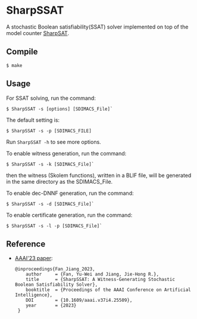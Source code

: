# SharpSSAT

A stochastic Boolean satisfiability(SSAT) solver implemented on top of the model counter 
[SharpSAT](https://github.com/marcthurley/sharpSAT).

## Compile
```
$ make
```


## Usage


For SSAT solving, run the command:
```
$ SharpSSAT -s [options] [SDIMACS_File]`
```

The default setting is: 
```
$ SharpSSAT -s -p [SDIMACS_FILE]
```

Run `SharpSSAT -h` to see more options.


To enable witness generation, run the command:
```
$ SharpSSAT -s -k [SDIMACS_File]`
```
then the witness (Skolem functions), written in a BLIF file, will be generated in the same directory as the SDIMACS_File.

To enable dec-DNNF generation, run the command:
```
$ SharpSSAT -s -d [SDIMACS_File]`
```

To enable certificate generation, run the command:
```
$ SharpSSAT -s -l -p [SDIMACS_File]`
```

## Reference
* [AAAI'23 paper](https://ojs.aaai.org/index.php/AAAI/article/view/25509):
  ```
  @inproceedings{Fan_Jiang_2023,
      author     = {Fan, Yu-Wei and Jiang, Jie-Hong R.},
      title      = {SharpSSAT: A Witness-Generating Stochastic Boolean Satisfiability Solver},
      booktitle  = {Proceedings of the AAAI Conference on Artificial Intelligence},
      DOI        = {10.1609/aaai.v37i4.25509},
      year       = {2023}
   }
  ```

